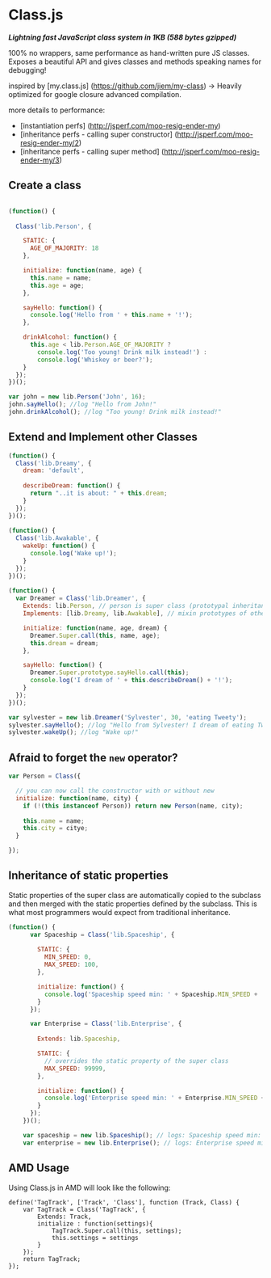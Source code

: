 Class.js
========

***Lightning fast JavaScript class system in 1KB (588 bytes gzipped)***

100% no wrappers, same performance as hand-written pure JS classes. Exposes a beautiful API and gives classes and methods speaking names for debugging!

inspired by [my.class.js] (https://github.com/jiem/my-class) -> Heavily optimized for google closure advanced compilation.

more details to performance:
* [instantiation perfs] (http://jsperf.com/moo-resig-ender-my)
* [inheritance perfs - calling super constructor] (http://jsperf.com/moo-resig-ender-my/2)
* [inheritance perfs - calling super method] (http://jsperf.com/moo-resig-ender-my/3) 

Create a class
--------------
```JavaScript

(function() {
    
  Class('lib.Person', {

    STATIC: {
      AGE_OF_MAJORITY: 18
    },

    initialize: function(name, age) {
      this.name = name;
      this.age = age;
    },

    sayHello: function() {
      console.log('Hello from ' + this.name + '!');
    },

    drinkAlcohol: function() {
      this.age < lib.Person.AGE_OF_MAJORITY ?
        console.log('Too young! Drink milk instead!') :
        console.log('Whiskey or beer?');
    }
  });
})();

var john = new lib.Person('John', 16);
john.sayHello(); //log "Hello from John!"
john.drinkAlcohol(); //log "Too young! Drink milk instead!"
```

Extend and Implement other Classes
----------------------------------
```JavaScript
(function() {
  Class('lib.Dreamy', {
    dream: 'default',
      
    describeDream: function() {
      return "..it is about: " + this.dream;
    }
  });
})();
    
(function() {
  Class('lib.Awakable', {
    wakeUp: function() {
      console.log('Wake up!');
    }
  });
})();
    
(function() {
  var Dreamer = Class('lib.Dreamer', { 
    Extends: lib.Person, // person is super class (prototypal inheritance)
    Implements: [lib.Dreamy, lib.Awakable], // mixin prototypes of other classes

    initialize: function(name, age, dream) {
      Dreamer.Super.call(this, name, age);
      this.dream = dream;
    },

    sayHello: function() {
      Dreamer.Super.prototype.sayHello.call(this);
      console.log('I dream of ' + this.describeDream() + '!');
    }
  });
})();

var sylvester = new lib.Dreamer('Sylvester', 30, 'eating Tweety');
sylvester.sayHello(); //log "Hello from Sylvester! I dream of eating Tweety!"
sylvester.wakeUp(); //log "Wake up!"
```

Afraid to forget the `new` operator?
------------------------------------
```JavaScript
var Person = Class({

  // you can now call the constructor with or without new
  initialize: function(name, city) {
    if (!(this instanceof Person)) return new Person(name, city);
    
    this.name = name;
    this.city = citye;
  }

});
```

Inheritance of static properties
--------------------------------
Static properties of the super class are automatically copied to the subclass and then merged with the static properties defined by the subclass. This is what most programmers would expect from traditional inheritance.

```JavaScript
(function() {
      var Spaceship = Class('lib.Spaceship', { 
        
        STATIC: {
          MIN_SPEED: 0,
          MAX_SPEED: 100,
        },

        initialize: function() {
          console.log('Spaceship speed min: ' + Spaceship.MIN_SPEED + ' max: ' + Spaceship.MAX_SPEED);
        }
      });

      var Enterprise = Class('lib.Enterprise', { 
        
        Extends: lib.Spaceship,

        STATIC: {
          // overrides the static property of the super class
          MAX_SPEED: 99999,
        },

        initialize: function() {
          console.log('Enterprise speed min: ' + Enterprise.MIN_SPEED + ' max: ' + Enterprise.MAX_SPEED);
        }
      });
    })();

    var spaceship = new lib.Spaceship(); // logs: Spaceship speed min: 0 max: 100
    var enterprise = new lib.Enterprise(); // logs: Enterprise speed min: 0 max: 99999
```


AMD Usage
--------------------------------------

Using Class.js in AMD will look like the following:

```
define('TagTrack', ['Track', 'Class'], function (Track, Class) {
    var TagTrack = Class('TagTrack', {
        Extends: Track,
        initialize : function(settings){
            TagTrack.Super.call(this, settings);
            this.settings = settings
        }
    });
    return TagTrack;
});
```
